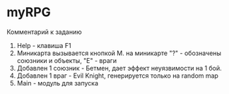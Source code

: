 # myRPG

Комментарий к заданию

1) Help - клавиша F1
2) Миникарта вызывается кнопкой M.
на миникарте "?" - обозначены союзники и объекты, "E" - враги
3) Добавлен 1 союзник - Бетмен, дает эффект неуязвимости на 1 бой.
4) Добавлен 1 враг - Evil Knight, генерируется только на random map
5) Main - модуль для запуска
